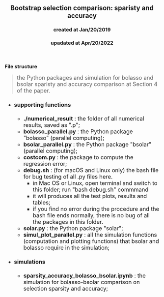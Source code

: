<center><h2>Bootstrap selection comparison: sparisty and accuracy</h2></center>
<center><h3>created at Jan/20/2019</h3></center>
<center><h3>upadated at Apr/20/2022</h3></center>

<br>


### File structure
> <font size="4.5"> the Python packages and simulation for bolasso and bsolar sparisty and accuracy comparison at Section 4 of the paper.

* #### supporting functions

  - **./numerical_result** : the folder of all numerical results, saved as ".p";
  - **bolasso_parallel.py** : the Python package "bolasso" (parallel computing);
  - **bsolar_parallel.py** : the Python package "bsolar" (parallel computing);
  - **costcom.py** : the package to compute the regression error;
  - **debug.sh** : (for macOS and Linux only) the bash file for bug testing of all .py files here.
    * in Mac OS or Linux, open terminal and switch to this folder; run "bash debug.sh" commmand
    * it will produces all the test plots, results and tables;
    * if you find no error during the procedure and the bash file ends normally, there is no bug of all the packages in this folder.
  - **solar.py** : the Python package "solar";
  - **simul_plot_parallel.py** : all the simulation functions (computation and plotting functions) that bsolar and bolasso require in the simulation;
* #### simulations

  - **sparsity_accuracy_bolasso_bsolar.ipynb** : the simulation for bolasso-bsolar comparison on selection sparsity and accuracy;
